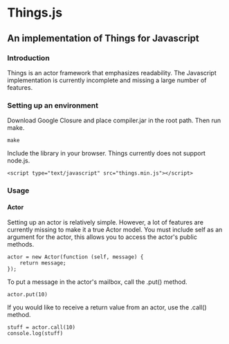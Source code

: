 # Things.js
## An implementation of Things for Javascript

### Introduction

Things is an actor framework that emphasizes readability. The Javascript
implementation is currently incomplete and missing a large number of features.

### Setting up an environment
Download Google Closure and place compiler.jar in the root path. Then run make.

    make

Include the library in your browser. Things currently does not support node.js.

    <script type="text/javascript" src="things.min.js"></script>

### Usage

#### Actor
Setting up an actor is relatively simple. However, a lot of features are
currently missing to make it a true Actor model. You must include self as an
argument for the actor, this allows you to access the actor's public methods.

    actor = new Actor(function (self, message) {
        return message;
    });

To put a message in the actor's mailbox, call the .put() method.

    actor.put(10)


If you would like to receive a return value from an actor, use the .call()
method.

    stuff = actor.call(10)
    console.log(stuff)
